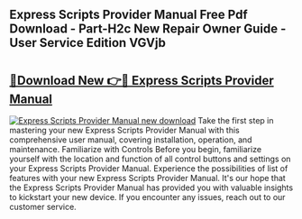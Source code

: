 ## Express Scripts Provider Manual Free Pdf Download - Part-H2c New Repair Owner Guide - User Service Edition VGVjb

# <h2><a href="http://bc45038.oget.top/?id=Express+Scripts+Provider+Manual">🔗Download New 👉🔴 Express Scripts Provider Manual</a></h2>

[![Express Scripts Provider Manual new download](https://i.imgur.com/5g1atiW.png)](http://bc45038.oget.top/?id=Express+Scripts+Provider+Manual)
Take the first step in mastering your new Express Scripts Provider Manual with this comprehensive user manual, covering installation, operation, and maintenance. Familiarize with Controls Before you begin, familiarize yourself with the location and function of all control buttons and settings on your Express Scripts Provider Manual. Experience the possibilities of list of features with your new Express Scripts Provider Manual. It's our hope that the Express Scripts Provider Manual has provided you with valuable insights to kickstart your new device. If you encounter any issues, reach out to our customer service.
